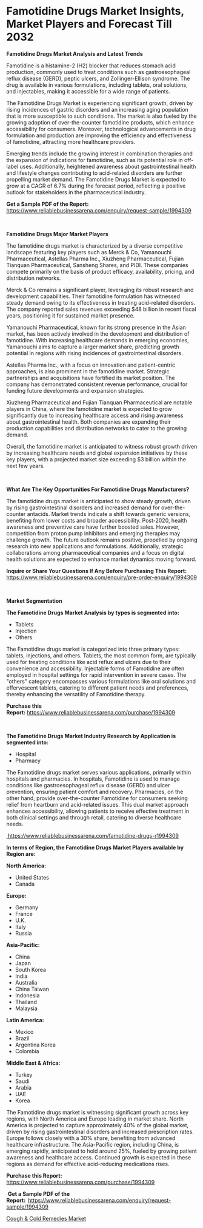 <p><h1>Famotidine Drugs Market Insights, Market Players and Forecast Till 2032</h1></p><p><strong>Famotidine Drugs Market Analysis and Latest Trends</strong></p>
<p><p>Famotidine is a histamine-2 (H2) blocker that reduces stomach acid production, commonly used to treat conditions such as gastroesophageal reflux disease (GERD), peptic ulcers, and Zollinger-Ellison syndrome. The drug is available in various formulations, including tablets, oral solutions, and injectables, making it accessible for a wide range of patients.</p><p>The Famotidine Drugs Market is experiencing significant growth, driven by rising incidences of gastric disorders and an increasing aging population that is more susceptible to such conditions. The market is also fueled by the growing adoption of over-the-counter famotidine products, which enhance accessibility for consumers. Moreover, technological advancements in drug formulation and production are improving the efficiency and effectiveness of famotidine, attracting more healthcare providers.</p><p>Emerging trends include the growing interest in combination therapies and the expansion of indications for famotidine, such as its potential role in off-label uses. Additionally, heightened awareness about gastrointestinal health and lifestyle changes contributing to acid-related disorders are further propelling market demand. The Famotidine Drugs Market is expected to grow at a CAGR of 6.7% during the forecast period, reflecting a positive outlook for stakeholders in the pharmaceutical industry.</p></p>
<p><strong>Get a Sample PDF of the Report:&nbsp;</strong> <a href="https://www.reliablebusinessarena.com/enquiry/request-sample/1994309?utm_campaign=3010&utm_medium=2&utm_source=Github&utm_content=ia&utm_term=08032025&utm_id=famotidine-drugs">https://www.reliablebusinessarena.com/enquiry/request-sample/1994309</a></p>
<p>&nbsp;</p>
<p><strong>Famotidine Drugs Major Market Players</strong></p>
<p><p>The famotidine drugs market is characterized by a diverse competitive landscape featuring key players such as Merck & Co, Yamanouchi Pharmaceutical, Astellas Pharma Inc., Xiuzheng Pharmaceutical, Fujian Tianquan Pharmaceutical, Sansheng Shares, and PIDI. These companies compete primarily on the basis of product efficacy, availability, pricing, and distribution networks.</p><p>Merck & Co remains a significant player, leveraging its robust research and development capabilities. Their famotidine formulation has witnessed steady demand owing to its effectiveness in treating acid-related disorders. The company reported sales revenues exceeding $48 billion in recent fiscal years, positioning it for sustained market presence.</p><p>Yamanouchi Pharmaceutical, known for its strong presence in the Asian market, has been actively involved in the development and distribution of famotidine. With increasing healthcare demands in emerging economies, Yamanouchi aims to capture a larger market share, predicting growth potential in regions with rising incidences of gastrointestinal disorders.</p><p>Astellas Pharma Inc., with a focus on innovation and patient-centric approaches, is also prominent in the famotidine market. Strategic partnerships and acquisitions have fortified its market position. The company has demonstrated consistent revenue performance, crucial for funding future developments and expansion strategies.</p><p>Xiuzheng Pharmaceutical and Fujian Tianquan Pharmaceutical are notable players in China, where the famotidine market is expected to grow significantly due to increasing healthcare access and rising awareness about gastrointestinal health. Both companies are expanding their production capabilities and distribution networks to cater to the growing demand.</p><p>Overall, the famotidine market is anticipated to witness robust growth driven by increasing healthcare needs and global expansion initiatives by these key players, with a projected market size exceeding $3 billion within the next few years.</p></p>
<p>&nbsp;</p>
<p><strong>What Are The Key Opportunities For Famotidine Drugs Manufacturers?</strong></p>
<p><p>The famotidine drugs market is anticipated to show steady growth, driven by rising gastrointestinal disorders and increased demand for over-the-counter antacids. Market trends indicate a shift towards generic versions, benefiting from lower costs and broader accessibility. Post-2020, health awareness and preventive care have further boosted sales. However, competition from proton pump inhibitors and emerging therapies may challenge growth. The future outlook remains positive, propelled by ongoing research into new applications and formulations. Additionally, strategic collaborations among pharmaceutical companies and a focus on digital health solutions are expected to enhance market dynamics moving forward.</p></p>
<p><strong>Inquire or Share Your Questions If Any Before Purchasing This Report:</strong> <a href="https://www.reliablebusinessarena.com/enquiry/pre-order-enquiry/1994309?utm_campaign=3010&utm_medium=2&utm_source=Github&utm_content=ia&utm_term=08032025&utm_id=famotidine-drugs">https://www.reliablebusinessarena.com/enquiry/pre-order-enquiry/1994309</a></p>
<p>&nbsp;</p>
<p><strong>Market Segmentation</strong></p>
<p><strong>The Famotidine Drugs Market Analysis by types is segmented into:</strong></p>
<p><ul><li>Tablets</li><li>Injection</li><li>Others</li></ul></p>
<p><p>The Famotidine drugs market is categorized into three primary types: tablets, injections, and others. Tablets, the most common form, are typically used for treating conditions like acid reflux and ulcers due to their convenience and accessibility. Injectable forms of Famotidine are often employed in hospital settings for rapid intervention in severe cases. The "others" category encompasses various formulations like oral solutions and effervescent tablets, catering to different patient needs and preferences, thereby enhancing the versatility of Famotidine therapy.</p></p>
<p><strong>Purchase this Report:&nbsp;</strong><a href="https://www.reliablebusinessarena.com/purchase/1994309?utm_campaign=3010&utm_medium=2&utm_source=Github&utm_content=ia&utm_term=08032025&utm_id=famotidine-drugs">https://www.reliablebusinessarena.com/purchase/1994309</a></p>
<p>&nbsp;</p>
<p><strong>The Famotidine Drugs Market Industry Research by Application is segmented into:</strong></p>
<p><ul><li>Hospital</li><li>Pharmacy</li></ul></p>
<p><p>The Famotidine drugs market serves various applications, primarily within hospitals and pharmacies. In hospitals, Famotidine is used to manage conditions like gastroesophageal reflux disease (GERD) and ulcer prevention, ensuring patient comfort and recovery. Pharmacies, on the other hand, provide over-the-counter Famotidine for consumers seeking relief from heartburn and acid-related issues. This dual market approach enhances accessibility, allowing patients to receive effective treatment in both clinical settings and through retail, catering to diverse healthcare needs.</p></p>
<p><a href="https://www.reliablebusinessarena.com/famotidine-drugs-r1994309?utm_campaign=3010&utm_medium=2&utm_source=Github&utm_content=ia&utm_term=08032025&utm_id=famotidine-drugs">&nbsp;https://www.reliablebusinessarena.com/famotidine-drugs-r1994309</a></p>
<p><strong>In terms of Region, the Famotidine Drugs Market Players available by Region are:</strong></p>
<p>
    <p> <strong> North America: </strong>
        <ul>
            <li>United States</li>
            <li>Canada</li>
        </ul>
        </p> 
    <p> <strong> Europe: </strong>
        <ul>
            <li>Germany</li>
            <li>France</li>
            <li>U.K.</li>
            <li>Italy</li>
            <li>Russia</li>
        </ul>
        </p> 
    <p> <strong> Asia-Pacific: </strong>
        <ul>
            <li>China</li>
            <li>Japan</li>
            <li>South Korea</li>
            <li>India</li>
            <li>Australia</li>
            <li>China Taiwan</li>
            <li>Indonesia</li>
            <li>Thailand</li>
            <li>Malaysia</li>
        </ul>
        </p> 
    <p> <strong> Latin America: </strong>
        <ul>
            <li>Mexico</li>
            <li>Brazil</li>
            <li>Argentina Korea</li>
            <li>Colombia</li>
        </ul>
        </p> 
    <p> <strong> Middle East & Africa: </strong>
        <ul>
            <li>Turkey</li>
            <li>Saudi</li>
            <li>Arabia</li>
            <li>UAE</li>
            <li>Korea</li>
        </ul>
    </p>
    </p>
<p><p>The Famotidine drugs market is witnessing significant growth across key regions, with North America and Europe leading in market share. North America is projected to capture approximately 40% of the global market, driven by rising gastrointestinal disorders and increased prescription rates. Europe follows closely with a 30% share, benefiting from advanced healthcare infrastructure. The Asia-Pacific region, including China, is emerging rapidly, anticipated to hold around 25%, fueled by growing patient awareness and healthcare access. Continued growth is expected in these regions as demand for effective acid-reducing medications rises.</p></p>
<p><strong>Purchase this Report: </strong><a href="https://www.reliablebusinessarena.com/purchase/1994309?utm_campaign=3010&utm_medium=2&utm_source=Github&utm_content=ia&utm_term=08032025&utm_id=famotidine-drugs">https://www.reliablebusinessarena.com/purchase/1994309</a></p>
<p>&nbsp;<strong>Get a Sample PDF of the Report:&nbsp;&nbsp;</strong><a href="https://www.reliablebusinessarena.com/enquiry/request-sample/1994309?utm_campaign=3010&utm_medium=2&utm_source=Github&utm_content=ia&utm_term=08032025&utm_id=famotidine-drugs">https://www.reliablebusinessarena.com/enquiry/request-sample/1994309</a></p>
<p><strong></strong></p>
<p><p><a href="https://github.com/alasmyayock/Market-Research-Report-List-1/blob/main/cough-cold-remedies-market.md?utm_campaign=3010&utm_medium=2&utm_source=Github&utm_content=ia&utm_term=08032025&utm_id=famotidine-drugs">Cough & Cold Remedies Market</a></p></p>